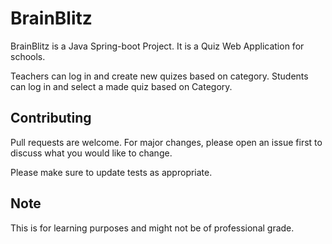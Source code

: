 # BrainBlitz

BrainBlitz is a Java Spring-boot Project. It is a Quiz Web Application for schools.

Teachers can log in and create new quizes based on category. Students can log in and select a made quiz based on Category.

## Contributing

Pull requests are welcome. For major changes, please open an issue first
to discuss what you would like to change.

Please make sure to update tests as appropriate.

## Note

This is for learning purposes and might not be of professional grade.
